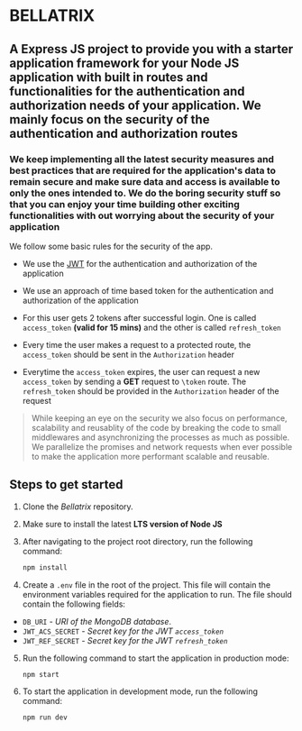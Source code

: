 # BELLATRIX

## A Express JS project to provide you with a starter application framework for your Node JS application with built in routes and functionalities for the authentication and authorization needs of your application. We mainly focus on the **security** of the authentication and authorization routes


### We keep implementing all the latest security measures and best practices that are required for the application's data to remain secure and make sure data and access is available to only the ones intended to. We do the boring security stuff so that you can enjoy your time building other exciting functionalities with out worrying about the security of your application

We follow some basic rules for the security of the app.

- We use the [JWT](https://jwt.io/) for the authentication and authorization of the application

- We use an approach of time based token for the authentication and authorization of the application
  
- For this user gets 2 tokens after successful login. One is called `access_token` **(valid for 15 mins)** and the other is called `refresh_token`
  
- Every time the user makes a request to a protected route, the `access_token` should be sent in the `Authorization` header

- Everytime the `access_token` expires, the user can request a new `access_token` by sending a **GET** request to `\token` route. The `refresh_token` should be provided in the `Authorization` header of the request


> While keeping an eye on the security we also focus on performance, scalability and reusablity of the code by breaking the code to small middlewares and asynchronizing the processes as much as possible. We parallelize the promises and network requests when ever possible to make the application more performant scalable and reusable.


## Steps to get started

1. Clone the *Bellatrix* repository.
2. Make sure to install the latest **LTS version of Node JS**
3. After navigating to the project root directory, run the following command:
    ```sh
    npm install
    ```
    
4. Create a `.env` file in the root of the project. This file will contain the environment variables required for the application to run.
 The file should contain the following fields:

 - `DB_URI` - *URI of the MongoDB database*.
 - `JWT_ACS_SECRET` - *Secret key for the JWT `access_token`*
 - `JWT_REF_SECRET` - *Secret key for the JWT `refresh_token`*
  
 5. Run the following command to start the application in production mode:
    ```sh
    npm start
    ```
   
6. To start the application in development mode, run the following command:
    ```sh
    npm run dev
    ```
